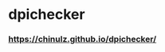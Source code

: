 # dpichecker
### <a href="https://chinulz.github.io/dpichecker/">https://chinulz.github.io/dpichecker/</a>
